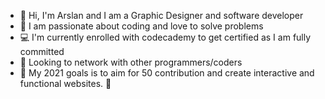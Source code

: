 - 👋 Hi, I'm Arslan and I am a Graphic Designer and software developer
- 👀 I am passionate about coding and love to solve problems 
- 💻 I'm currently enrolled with codecademy to get certified as I am fully committed
- 🤝 Looking to network with other programmers/coders
- 🎉 My 2021 goals is to aim for 50 contribution and create interactive and functional websites. 🚀 
